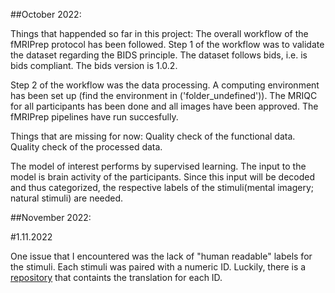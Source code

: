 ##October 2022:

Things that happended so far in this project:
The overall workflow of the fMRIPrep protocol has been followed. 
Step 1 of the workflow was to validate the dataset regarding the BIDS principle. The dataset follows bids, i.e. is bids compliant. The bids version is 1.0.2.

Step 2 of the workflow was the data processing. A computing environment has been set up (find the environment in ('folder_undefined')). The MRIQC for all participants has been done and all images have been approved. The fMRIPrep pipelines have run succesfully.

Things that are missing for now:
Quality check of the functional data. Quality check of the processed data.

The model of interest performs by supervised learning. The input to the model is brain activity of the participants. Since this input will be decoded and thus categorized, the respective labels of the stimuli(mental imagery; natural stimuli) are needed.

##November 2022:

#1.11.2022

One issue that I encountered was the lack of "human readable" labels for the stimuli. Each stimuli was paired with a numeric ID. Luckily, there is a [repository](https://github.com/mf1024/ImageNet-Datasets-Downloader/blob/master/classes_in_imagenet.csv) that containts the translation for each ID. 

